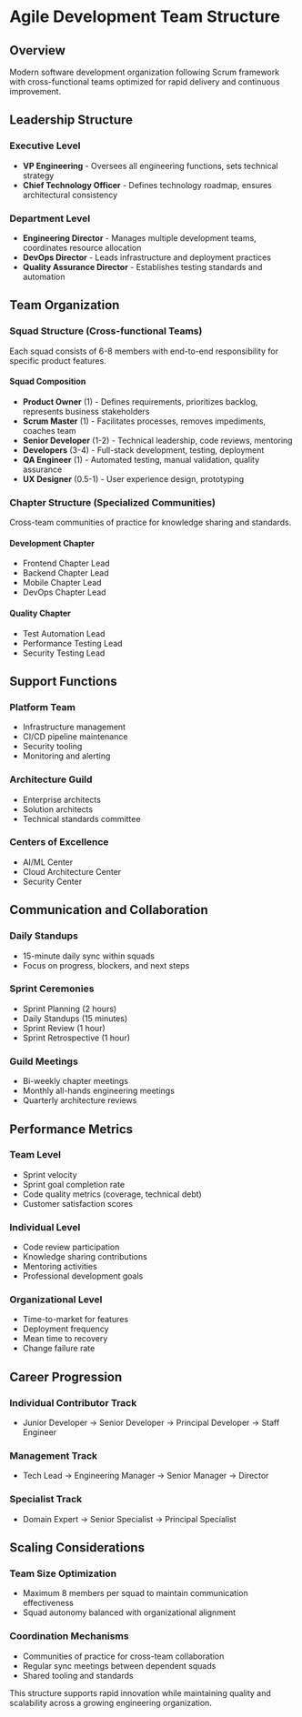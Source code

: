 # Agile Development Team Structure

## Overview
Modern software development organization following Scrum framework with cross-functional teams optimized for rapid delivery and continuous improvement.

## Leadership Structure

### Executive Level
- **VP Engineering** - Oversees all engineering functions, sets technical strategy
- **Chief Technology Officer** - Defines technology roadmap, ensures architectural consistency

### Department Level
- **Engineering Director** - Manages multiple development teams, coordinates resource allocation
- **DevOps Director** - Leads infrastructure and deployment practices
- **Quality Assurance Director** - Establishes testing standards and automation

## Team Organization

### Squad Structure (Cross-functional Teams)
Each squad consists of 6-8 members with end-to-end responsibility for specific product features.

#### Squad Composition
- **Product Owner** (1) - Defines requirements, prioritizes backlog, represents business stakeholders
- **Scrum Master** (1) - Facilitates processes, removes impediments, coaches team
- **Senior Developer** (1-2) - Technical leadership, code reviews, mentoring
- **Developers** (3-4) - Full-stack development, testing, deployment
- **QA Engineer** (1) - Automated testing, manual validation, quality assurance
- **UX Designer** (0.5-1) - User experience design, prototyping

### Chapter Structure (Specialized Communities)
Cross-team communities of practice for knowledge sharing and standards.

#### Development Chapter
- Frontend Chapter Lead
- Backend Chapter Lead
- Mobile Chapter Lead
- DevOps Chapter Lead

#### Quality Chapter
- Test Automation Lead
- Performance Testing Lead
- Security Testing Lead

## Support Functions

### Platform Team
- Infrastructure management
- CI/CD pipeline maintenance
- Security tooling
- Monitoring and alerting

### Architecture Guild
- Enterprise architects
- Solution architects
- Technical standards committee

### Centers of Excellence
- AI/ML Center
- Cloud Architecture Center
- Security Center

## Communication and Collaboration

### Daily Standups
- 15-minute daily sync within squads
- Focus on progress, blockers, and next steps

### Sprint Ceremonies
- Sprint Planning (2 hours)
- Daily Standups (15 minutes)
- Sprint Review (1 hour)
- Sprint Retrospective (1 hour)

### Guild Meetings
- Bi-weekly chapter meetings
- Monthly all-hands engineering meetings
- Quarterly architecture reviews

## Performance Metrics

### Team Level
- Sprint velocity
- Sprint goal completion rate
- Code quality metrics (coverage, technical debt)
- Customer satisfaction scores

### Individual Level
- Code review participation
- Knowledge sharing contributions
- Mentoring activities
- Professional development goals

### Organizational Level
- Time-to-market for features
- Deployment frequency
- Mean time to recovery
- Change failure rate

## Career Progression

### Individual Contributor Track
- Junior Developer → Senior Developer → Principal Developer → Staff Engineer

### Management Track
- Tech Lead → Engineering Manager → Senior Manager → Director

### Specialist Track
- Domain Expert → Senior Specialist → Principal Specialist

## Scaling Considerations

### Team Size Optimization
- Maximum 8 members per squad to maintain communication effectiveness
- Squad autonomy balanced with organizational alignment

### Coordination Mechanisms
- Communities of practice for cross-team collaboration
- Regular sync meetings between dependent squads
- Shared tooling and standards

This structure supports rapid innovation while maintaining quality and scalability across a growing engineering organization.